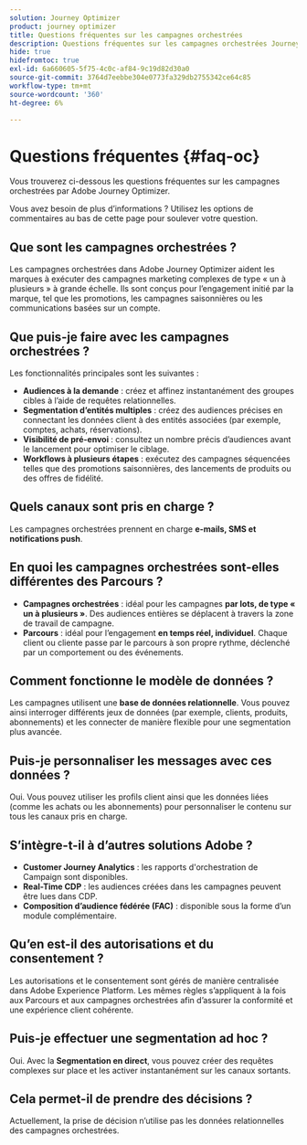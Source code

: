 ```yaml
---
solution: Journey Optimizer
product: journey optimizer
title: Questions fréquentes sur les campagnes orchestrées
description: Questions fréquentes sur les campagnes orchestrées Journey Optimizer
hide: true
hidefromtoc: true
exl-id: 6a660605-5f75-4c0c-af84-9c19d82d30a0
source-git-commit: 3764d7eebbe304e0773fa329db2755342ce64c85
workflow-type: tm+mt
source-wordcount: '360'
ht-degree: 6%

---
```


# Questions fréquentes {#faq-oc}

Vous trouverez ci-dessous les questions fréquentes sur les campagnes orchestrées par Adobe Journey Optimizer.

Vous avez besoin de plus d’informations ? Utilisez les options de commentaires au bas de cette page pour soulever votre question.

## Que sont les campagnes orchestrées ?

Les campagnes orchestrées dans Adobe Journey Optimizer aident les marques à exécuter des campagnes marketing complexes de type « un à plusieurs » à grande échelle. Ils sont conçus pour l’engagement initié par la marque, tel que les promotions, les campagnes saisonnières ou les communications basées sur un compte.

## Que puis-je faire avec les campagnes orchestrées ?

Les fonctionnalités principales sont les suivantes :

* **Audiences à la demande** : créez et affinez instantanément des groupes cibles à l’aide de requêtes relationnelles.
* **Segmentation d’entités multiples** : créez des audiences précises en connectant les données client à des entités associées (par exemple, comptes, achats, réservations).
* **Visibilité de pré-envoi** : consultez un nombre précis d’audiences avant le lancement pour optimiser le ciblage.
* **Workflows à plusieurs étapes** : exécutez des campagnes séquencées telles que des promotions saisonnières, des lancements de produits ou des offres de fidélité.


## Quels canaux sont pris en charge ?

Les campagnes orchestrées prennent en charge **e-mails, SMS et notifications push**.

## En quoi les campagnes orchestrées sont-elles différentes des Parcours ?

* **Campagnes orchestrées** : idéal pour les campagnes **par lots, de type « un à plusieurs »**. Des audiences entières se déplacent à travers la zone de travail de campagne.
* **Parcours** : idéal pour l’engagement **en temps réel, individuel**. Chaque client ou cliente passe par le parcours à son propre rythme, déclenché par un comportement ou des événements.


## Comment fonctionne le modèle de données ?

Les campagnes utilisent une **base de données relationnelle**. Vous pouvez ainsi interroger différents jeux de données (par exemple, clients, produits, abonnements) et les connecter de manière flexible pour une segmentation plus avancée.


## Puis-je personnaliser les messages avec ces données ?

Oui. Vous pouvez utiliser les profils client ainsi que les données liées (comme les achats ou les abonnements) pour personnaliser le contenu sur tous les canaux pris en charge.


## S’intègre-t-il à d’autres solutions Adobe ?

* **Customer Journey Analytics** : les rapports d&#39;orchestration de Campaign sont disponibles.
* **Real-Time CDP** : les audiences créées dans les campagnes peuvent être lues dans CDP.
* **Composition d’audience fédérée (FAC)** : disponible sous la forme d’un module complémentaire.


## Qu’en est-il des autorisations et du consentement ?

Les autorisations et le consentement sont gérés de manière centralisée dans Adobe Experience Platform. Les mêmes règles s’appliquent à la fois aux Parcours et aux campagnes orchestrées afin d’assurer la conformité et une expérience client cohérente.


## Puis-je effectuer une segmentation ad hoc ?

Oui. Avec la **Segmentation en direct**, vous pouvez créer des requêtes complexes sur place et les activer instantanément sur les canaux sortants.

## Cela permet-il de prendre des décisions ?

Actuellement, la prise de décision n’utilise pas les données relationnelles des campagnes orchestrées.

